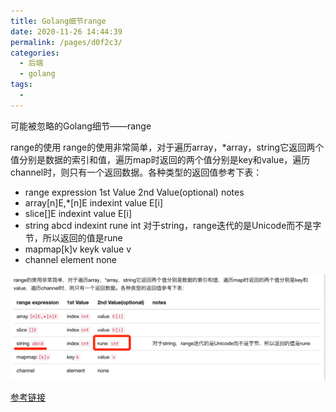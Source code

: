 ```yaml
---
title: Golang细节range
date: 2020-11-26 14:44:39
permalink: /pages/d0f2c3/
categories:
  - 后端
  - golang
tags:
  - 
---
```


可能被忽略的Golang细节——range

range的使用
range的使用非常简单，对于遍历array，*array，string它返回两个值分别是数据的索引和值，遍历map时返回的两个值分别是key和value，遍历channel时，则只有一个返回数据。各种类型的返回值参考下表：

*  range expression	1st Value	2nd Value(optional)	notes
*  array[n]E,*[n]E	indexint	value E[i]	
*  slice[]E	indexint	value E[i]	
*  string abcd	indexint	rune int	对于string，range迭代的是Unicode而不是字节，所以返回的值是rune
*  mapmap[k]v	keyk	value v	
*  channel	element	none	



<img src="./minilet/image-20201126144817834.png" alt="image-20201126144817834" style="zoom:50%;" />





[参考链接](https://studygolang.com/articles/20049)


